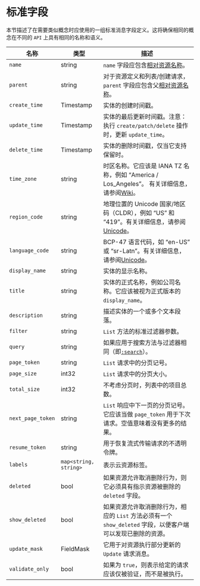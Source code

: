 # 标准字段

本节描述了在需要类似概念时应使用的一组标准消息字段定义。这将确保相同的概念在不同的 `API` 上具有相同的名称和语义。

| 名称 | 类型 | 描述 |
| ----- | ----- | ----- |
| `name`            | string                | `name` 字段应包含[相对资源名称]()。 |
| `parent`          | string                | 对于资源定义和列表/创建请求，`parent` 字段应包含父[相对资源名称]()。 |
| `create_time`     | Timestamp             | 实体的创建时间戳。 |
| `update_time`     | Timestamp             | 实体的最后更新时间戳。注意：执行 `create/patch/delete` 操作时，更新 `update_time`。 |
| `delete_time`     | Timestamp             | 实体的删除时间戳，仅当它支持保留时。 |
| `time_zone`       | string                | 时区名称。它应该是 IANA TZ 名称，例如 “America / Los_Angeles”。 有关详细信息，请参阅[Wiki](https://en.wikipedia.org/wiki/List_of_tz_database_time_zones)。 |
| `region_code`     | string                | 地理位置的 Unicode 国家/地区码（CLDR），例如 “US” 和 “419”。有关详细信息，请参阅[Unicode](http://www.unicode.org/reports/tr35/#unicode_region_subtag)。 |
| `language_code`   | string                | BCP-47 语言代码，如 “en-US” 或 “sr-Latn”。有关详细信息，请参阅[Unicode](http://www.unicode.org/reports/tr35/#Unicode_locale_identifier)。 |
| `display_name`    | string                | 实体的显示名称。 |
| `title`           | string                | 实体的正式名称，例如公司名称。它应该被视为正式版本的 `display_name`。 |
| `description`     | string                | 描述实体的一个或多个文本段落。 |
| `filter`          | string                | `List` 方法的标准过滤器参数。 |
| `query`           | string                | 如果应用于搜索方法与过滤器相同（即[`:search`]()）。 |
| `page_token`      | string                | `List` 请求中的分页记号。 |
| `page_size`       | int32                 | `List` 请求中的分页大小。 |
| `total_size`      | int32                 | 不考虑分页时，列表中的项目总数。 |
| `next_page_token` | string                | `List` 响应中下一页的分页记号。它应该当做 `page_token` 用于下次请求。空值意味着没有更多的结果。 |
| `resume_token`    | string                | 用于恢复流式传输请求的不透明令牌。 |
| `labels`          | `map<string, string>` | 表示云资源标签。 |
| `deleted`         | bool                  | 如果资源允许取消删除行为，则它必须具有指示资源被删除的 `deleted` 字段。 |
| `show_deleted`    | bool                  | 如果资源允许取消删除行为，相应的 `List` 方法必须有一个 `show_deleted` 字段，以便客户端可以发现已删除的资源。 |
| `update_mask`     | FieldMask             | 它用于对资源执行部分更新的 `Update` 请求消息。 |
| `validate_only`   | bool                  | 如果为 `true`，则表示给定的请求应该仅被验证，而不是被执行。 |